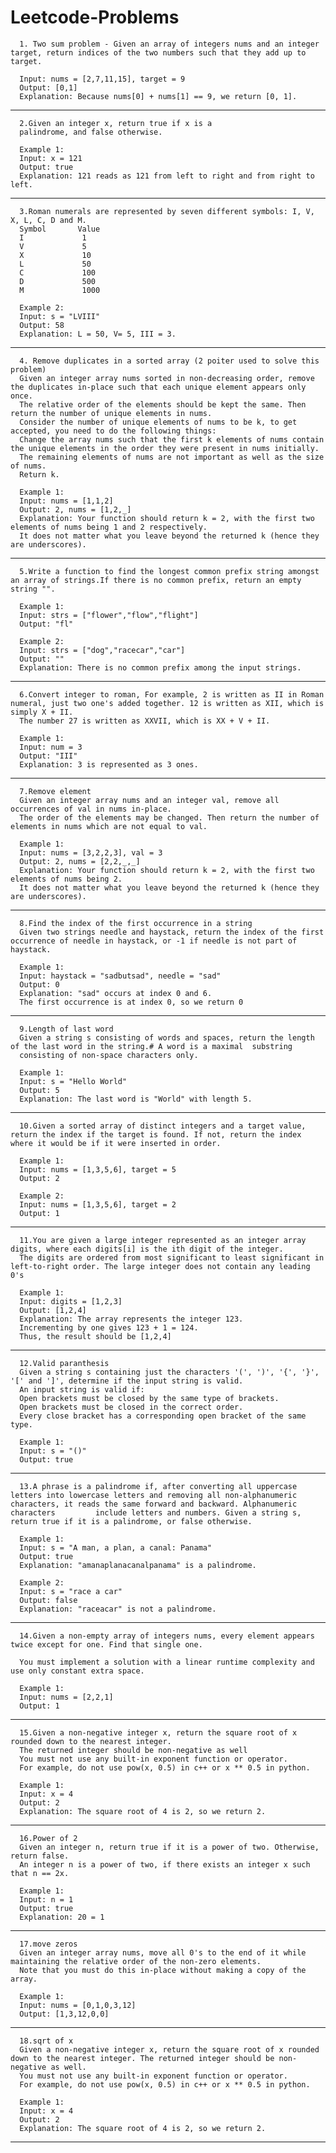 # Leetcode-Problems

      1. Two sum problem - Given an array of integers nums and an integer target, return indices of the two numbers such that they add up to target.
      
      Input: nums = [2,7,11,15], target = 9
      Output: [0,1]
      Explanation: Because nums[0] + nums[1] == 9, we return [0, 1].

-----------------------------------------------------------------------------------------------------------------------------------------------------------
      
      2.Given an integer x, return true if x is a 
      palindrome, and false otherwise.
      
      Example 1:
      Input: x = 121
      Output: true
      Explanation: 121 reads as 121 from left to right and from right to left.

------------------------------------------------------------------------------------------------------------------------------------------------------------

      
      3.Roman numerals are represented by seven different symbols: I, V, X, L, C, D and M.
      Symbol       Value
      I             1
      V             5
      X             10
      L             50
      C             100
      D             500
      M             1000
      
      Example 2:
      Input: s = "LVIII"
      Output: 58
      Explanation: L = 50, V= 5, III = 3.

------------------------------------------------------------------------------------------------------------------------------------------------------------
      
      
      4. Remove duplicates in a sorted array (2 poiter used to solve this problem)
      Given an integer array nums sorted in non-decreasing order, remove the duplicates in-place such that each unique element appears only once. 
      The relative order of the elements should be kept the same. Then return the number of unique elements in nums.
      Consider the number of unique elements of nums to be k, to get accepted, you need to do the following things:
      Change the array nums such that the first k elements of nums contain the unique elements in the order they were present in nums initially. 
      The remaining elements of nums are not important as well as the size of nums.
      Return k.
      
      Example 1:
      Input: nums = [1,1,2]
      Output: 2, nums = [1,2,_]
      Explanation: Your function should return k = 2, with the first two elements of nums being 1 and 2 respectively.
      It does not matter what you leave beyond the returned k (hence they are underscores).

------------------------------------------------------------------------------------------------------------------------------------------------------------

      
      5.Write a function to find the longest common prefix string amongst an array of strings.If there is no common prefix, return an empty string "".
      
      Example 1:
      Input: strs = ["flower","flow","flight"]
      Output: "fl"
      
      Example 2:
      Input: strs = ["dog","racecar","car"]
      Output: ""
      Explanation: There is no common prefix among the input strings.


------------------------------------------------------------------------------------------------------------------------------------------------------------

      
      6.Convert integer to roman, For example, 2 is written as II in Roman numeral, just two one's added together. 12 is written as XII, which is simply X + II. 
      The number 27 is written as XXVII, which is XX + V + II.
      
      Example 1:
      Input: num = 3
      Output: "III"
      Explanation: 3 is represented as 3 ones.

------------------------------------------------------------------------------------------------------------------------------------------------------------
      7.Remove element
      Given an integer array nums and an integer val, remove all occurrences of val in nums in-place. 
      The order of the elements may be changed. Then return the number of elements in nums which are not equal to val.
      
      Example 1:
      Input: nums = [3,2,2,3], val = 3
      Output: 2, nums = [2,2,_,_]
      Explanation: Your function should return k = 2, with the first two elements of nums being 2.
      It does not matter what you leave beyond the returned k (hence they are underscores).
------------------------------------------------------------------------------------------------------------------------------------------------------------
      8.Find the index of the first occurrence in a string
      Given two strings needle and haystack, return the index of the first occurrence of needle in haystack, or -1 if needle is not part of haystack.
      
      Example 1:
      Input: haystack = "sadbutsad", needle = "sad"
      Output: 0
      Explanation: "sad" occurs at index 0 and 6.
      The first occurrence is at index 0, so we return 0
------------------------------------------------------------------------------------------------------------------------------------------------------------

      9.Length of last word
      Given a string s consisting of words and spaces, return the length of the last word in the string.# A word is a maximal  substring
      consisting of non-space characters only.
      
      Example 1:
      Input: s = "Hello World"
      Output: 5
      Explanation: The last word is "World" with length 5.

------------------------------------------------------------------------------------------------------------------------------------------------------------

      10.Given a sorted array of distinct integers and a target value, return the index if the target is found. If not, return the index where it would be if it were inserted in order.
      
      Example 1:
      Input: nums = [1,3,5,6], target = 5
      Output: 2
      
      Example 2:
      Input: nums = [1,3,5,6], target = 2
      Output: 1
------------------------------------------------------------------------------------------------------------------------------------------------------------

      11.You are given a large integer represented as an integer array digits, where each digits[i] is the ith digit of the integer. 
      The digits are ordered from most significant to least significant in left-to-right order. The large integer does not contain any leading 0's
      
      Example 1:
      Input: digits = [1,2,3]
      Output: [1,2,4]
      Explanation: The array represents the integer 123.
      Incrementing by one gives 123 + 1 = 124.
      Thus, the result should be [1,2,4]

------------------------------------------------------------------------------------------------------------------------------------------------------------
      12.Valid paranthesis
      Given a string s containing just the characters '(', ')', '{', '}', '[' and ']', determine if the input string is valid.
      An input string is valid if:
      Open brackets must be closed by the same type of brackets.
      Open brackets must be closed in the correct order.
      Every close bracket has a corresponding open bracket of the same type.
       
      Example 1:
      Input: s = "()"
      Output: true
------------------------------------------------------------------------------------------------------------------------------------------------------------
      13.A phrase is a palindrome if, after converting all uppercase letters into lowercase letters and removing all non-alphanumeric characters, it reads the same forward and backward. Alphanumeric characters         include letters and numbers. Given a string s, return true if it is a palindrome, or false otherwise.
      
      Example 1:
      Input: s = "A man, a plan, a canal: Panama"
      Output: true
      Explanation: "amanaplanacanalpanama" is a palindrome.
      
      Example 2:
      Input: s = "race a car"
      Output: false
      Explanation: "raceacar" is not a palindrome.
      
------------------------------------------------------------------------------------------------------------------------------------------------------------
      
      14.Given a non-empty array of integers nums, every element appears twice except for one. Find that single one.

      You must implement a solution with a linear runtime complexity and use only constant extra space.
      
      Example 1:
      Input: nums = [2,2,1]
      Output: 1

------------------------------------------------------------------------------------------------------------------------------------------------------------

      15.Given a non-negative integer x, return the square root of x rounded down to the nearest integer. 
      The returned integer should be non-negative as well
      You must not use any built-in exponent function or operator.
      For example, do not use pow(x, 0.5) in c++ or x ** 0.5 in python.
       
      Example 1:
      Input: x = 4
      Output: 2
      Explanation: The square root of 4 is 2, so we return 2.

------------------------------------------------------------------------------------------------------------------------------------------------------------
      16.Power of 2
      Given an integer n, return true if it is a power of two. Otherwise, return false.
      An integer n is a power of two, if there exists an integer x such that n == 2x.
      
      Example 1:
      Input: n = 1
      Output: true
      Explanation: 20 = 1

------------------------------------------------------------------------------------------------------------------------------------------------------------
      17.move zeros
      Given an integer array nums, move all 0's to the end of it while maintaining the relative order of the non-zero elements.
      Note that you must do this in-place without making a copy of the array.
      
      Example 1:
      Input: nums = [0,1,0,3,12]
      Output: [1,3,12,0,0]
------------------------------------------------------------------------------------------------------------------------------------------------------------
      18.sqrt of x
      Given a non-negative integer x, return the square root of x rounded down to the nearest integer. The returned integer should be non-negative as well.
      You must not use any built-in exponent function or operator.
      For example, do not use pow(x, 0.5) in c++ or x ** 0.5 in python.
       
      Example 1:
      Input: x = 4
      Output: 2
      Explanation: The square root of 4 is 2, so we return 2.

------------------------------------------------------------------------------------------------------------------------------------------------------------




